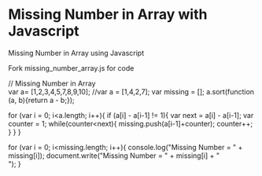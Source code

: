 # Missing Number in Array with Javascript
Missing Number in Array using Javascript

Fork missing_number_array.js for code

// Missing Number in Array  
var a= [1,2,3,4,5,7,8,9,10];
//var a = [1,4,2,7];
var missing = [];
a.sort(function (a, b){return a - b;});

for (var i = 0; i<a.length; i++){
    if (a[i] - a[i-1] != 1){
        var next = a[i] - a[i-1];
        var counter = 1;
        while(counter<next){
            missing.push(a[i-1]+counter);
            counter++;
        }
    }
}

for (var i = 0; i<missing.length; i++){
    console.log("Missing Number = " + missing[i]);
    document.write("Missing Number = " + missing[i] + "<br />");
} 
